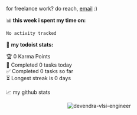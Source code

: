 for freelance work? do reach, [email](mailto:devendrakrishnakalva@gmail.com) :)

📊 **this week i spent my time on:**
<!--START_SECTION:waka-->

```txt
No activity tracked
```

<!--END_SECTION:waka-->


🚧 **my todoist stats:**
<!-- TODO-IST:START -->
🏆  0 Karma Points           
🌸  Completed 0 tasks today           
✅  Completed 0 tasks so far           
⏳  Longest streak is 0 days
<!-- TODO-IST:END -->


📈 my github stats

<p align="center"> <img src="https://github-readme-stats.vercel.app/api?username=devendra-vlsi-engineer&show_icons=true&theme=gotham" alt="devendra-vlsi-engineer" />





